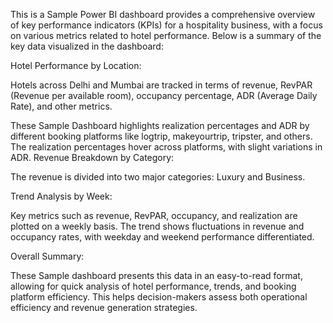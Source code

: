 This is a Sample Power BI dashboard provides a comprehensive overview of key performance indicators (KPIs) for a hospitality business, with a focus on various metrics related to hotel performance. Below is a summary of the key data visualized in the dashboard:

Hotel Performance by Location:

Hotels across Delhi and Mumbai are tracked in terms of revenue, RevPAR (Revenue per available room), occupancy percentage, ADR (Average Daily Rate), and other metrics.

These Sample Dashboard highlights realization percentages and ADR by different booking platforms like logtrip, makeyourtrip, tripster, and others. The realization percentages hover across platforms, with slight variations in ADR.
Revenue Breakdown by Category:

The revenue is divided into two major categories: Luxury and Business.

Trend Analysis by Week:

Key metrics such as revenue, RevPAR, occupancy, and realization are plotted on a weekly basis.
The trend shows fluctuations in revenue and occupancy rates, with weekday and weekend performance differentiated.

Overall Summary:

These Sample dashboard presents this data in an easy-to-read format, allowing for quick analysis of hotel performance, trends, and booking platform efficiency. This helps decision-makers assess both operational efficiency and revenue generation strategies.
